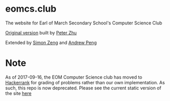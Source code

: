 # eomcs.club
The website for Earl of March Secondary School's Computer Science Club

[Original version](https://github.com/peterzhu2118/onlinejudge/blob/master/config/routes.rb) built by [Peter Zhu](https://github.com/peterzhu2118/)

Extended by [Simon Zeng](https://github.com/s-zeng/) and [Andrew Peng](https://github.com/redside100/)

# Note
As of 2017-09-16, the EOM Computer Science club has moved to [Hackerrank](https://www.hackerrank.com) for grading of problems rather than our own implementation. As such, this repo is now deprecated. Please see the current static version of the site [here](https://github.com/redside100/eomcs.club)
